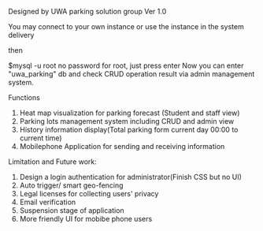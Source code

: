 Designed by UWA parking solution group
Ver 1.0

You may connect to your own instance or use the instance in the system delivery

then

$mysql -u root
no password for root, just press enter
Now you can enter "uwa_parking" db and check CRUD operation result via admin management system.


Functions
1. Heat map visualization for parking forecast (Student and staff view)
2. Parking lots management system including CRUD and admin view
3. History information display(Total parking form current day 00:00 to current time)
4. Mobilephone Application for sending and receiving information

Limitation and Future work:
1. Design a login authentication for administrator(Finish CSS but no UI)
2. Auto trigger/ smart geo-fencing
3. Legal licenses for collecting users' privacy
4. Email verification
5. Suspension stage of application
6. More friendly UI for mobibe phone users
